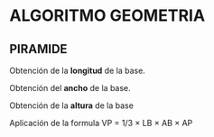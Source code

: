# ALGORITMO GEOMETRIA
## PIRAMIDE
Obtención de la **longitud** de la base. 


Obtención del **ancho** de la base.  


Obtención de la **altura** de la base  


Aplicación de la formula VP = 1/3 × LB × AB × AP  
